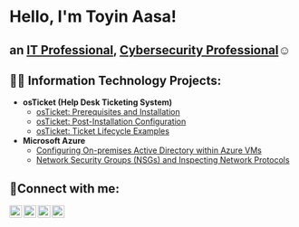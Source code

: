<h1>Hello, I'm Toyin Aasa!
 <h2> an <a href="https://linkedin.com/in/Josh">IT Professional</a>, <a href="https://linkedin.com/in/Josh">Cybersecurity Professional</a>☺</h1> 

<h2>👨‍💻 Information Technology Projects:</h2>

- <b>osTicket (Help Desk Ticketing System)</b>
  - [osTicket: Prerequisites and Installation](https://github.com/aasatoyin/osticket-prereqs)
  - [osTicket: Post-Installation Configuration](https://github.com/aasatoyin/post-install-config)
  - [osTicket: Ticket Lifecycle Examples](https://github.com/aasatoyin/ticket-lifecycle)
- <b>Microsoft Azure</b>
  - [Configuring On-premises Active Directory within Azure VMs](https://github.com/aasatoyin/configure-ad)
  - [Network Security Groups (NSGs) and Inspecting Network Protocols](https://github.com/aasatoyin/azure-network-protocols)

<h2>🤳Connect with me:</h2>

[<img align="left" alt="Josh | Twitter" width="22px" src="https://cdn.jsdelivr.net/npm/simple-icons@v3/icons/twitter.svg" />][twitter]
[<img align="left" alt="Josh | LinkedIn" width="22px" src="https://cdn.jsdelivr.net/npm/simple-icons@v3/icons/linkedin.svg" />][linkedin]
[<img align="left" alt="Josh | Instagram" width="22px" src="https://cdn.jsdelivr.net/npm/simple-icons@v3/icons/instagram.svg" />][instagram]
[<img align="left" alt="josh | facebook" width="22px" src="https://cdn.jsdelivr.net/npm/simple-icons@v3/icons/facebook" />][facebook]

[twitter]: https://twitter.com/Josh
[instagram]: https://www.instagram.com/Josh
[linkedin]: https://linkedin.com/in/Josh
[facebook]: https://www.facebook.com/aasa.adeola
